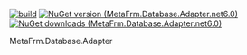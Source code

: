 [![build](https://github.com/MetaFrm/MetaFrm.Database.Adapter/actions/workflows/build.yml/badge.svg)](https://github.com/MetaFrm/MetaFrm.Database.Adapter/actions/workflows/build.yml)
[![NuGet version (MetaFrm.Database.Adapter.net6.0)](https://img.shields.io/nuget/v/MetaFrm.Database.Adapter.net6.0)](https://www.nuget.org/packages/MetaFrm.Database.Adapter.net6.0/)
[![NuGet downloads (MetaFrm.Database.Adapter.net6.0)](https://img.shields.io/nuget/dt/MetaFrm.Database.Adapter.net6.0)](https://www.nuget.org/packages/MetaFrm.Database.Adapter.net6.0/)

MetaFrm.Database.Adapter
